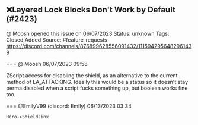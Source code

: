 ## ❌Layered Lock Blocks Don't Work by Default (#2423)
@ Moosh opened this issue on 06/07/2023
Status: unknown
Tags: Closed,Added
Source: #feature-requests https://discord.com/channels/876899628556091432/1115942956482961439


=== @ Moosh 06/07/2023 09:58

ZScript access for disabling the shield, as an alternative to the current method of LA_ATTACKING. Ideally this would be a status so it doesn't stay perma disabled when a script fucks something up, but boolean works fine too.

=== @EmilyV99 (discord: Emily) 06/13/2023 03:34

`Hero->ShieldJinx`
